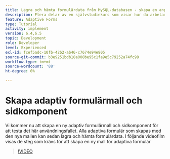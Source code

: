 ```yaml
---
title: Lagra och hämta formulärdata från MySQL-databasen - skapa en anpassad formulärmall och sidkomponent
description: Flera delar av en självstudiekurs som visar hur du arbetar med att lagra och hämta formulärdata
feature: Adaptive Forms
type: Tutorial
activity: implement
version: 6.4,6.5
topic: Development
role: Developer
level: Experienced
exl-id: fcef5adc-10fb-42b2-ab46-c7674e94e805
source-git-commit: b3e9251bdb18a008be95c1fa9e5c79252a74fc98
workflow-type: tm+mt
source-wordcount: '88'
ht-degree: 0%

---
```


# Skapa adaptiv formulärmall och sidkomponent

Vi kommer nu att skapa en ny adaptiv formulärmall och sidkomponent för att testa det här användningsfallet. Alla adaptiva formulär som skapas med den nya mallen kan sedan lagra och hämta formulärdata.
I följande videofilm visas de steg som krävs för att skapa en ny mall för adaptiva formulär
>[!VIDEO](https://video.tv.adobe.com/v/27828?quality=12&learn=on)
